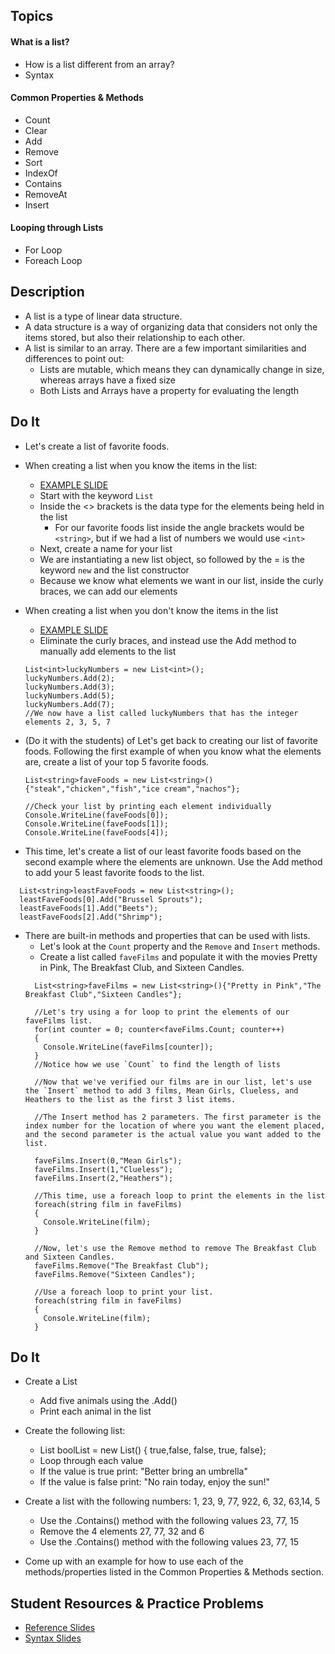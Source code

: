 ## Topics
#### What is a list?
- How is a list different from an array?
- Syntax

#### Common Properties & Methods
- Count
- Clear
- Add
- Remove
- Sort
- IndexOf
- Contains
- RemoveAt
- Insert

#### Looping through Lists
- For Loop
- Foreach Loop

## Description
- A list is a type of linear data structure.
- A data structure is a way of organizing data that considers not only the items stored, but also their relationship to each other.
- A list is similar to an array. There are a few important similarities and differences to point out:
  - Lists are mutable, which means they can dynamically change in size, whereas arrays have a fixed size
  - Both Lists and Arrays have a property for evaluating the length

## Do It
- Let's create a list of favorite foods.
- When creating a list when you know the items in the list:
  - [EXAMPLE SLIDE](https://github.com/WeCanCodeIT/CSharp-Curriculum-Guide/blob/master/Images/lists.png)
  - Start with the keyword `List`
  - Inside the <> brackets is the data type for the elements being held in the list
    - For our favorite foods list inside the angle brackets would be `<string>`, but if we had a list of numbers we would use `<int>`
  - Next, create a name for your list
  - We are instantiating a new list object, so followed by the = is the keyword `new` and the list constructor
  - Because we know what elements we want in our list, inside the curly braces, we can add our elements
- When creating a list when you don't know the items in the list
  - [EXAMPLE SLIDE](https://github.com/WeCanCodeIT/CSharp-Curriculum-Guide/blob/master/Images/ListAdding.png)
  - Eliminate the curly braces, and instead use the Add method to manually add elements to the list
  ```CSharp
  List<int>luckyNumbers = new List<int>();
  luckyNumbers.Add(2);
  luckyNumbers.Add(3);
  luckyNumbers.Add(5);
  luckyNumbers.Add(7);
  //We now have a list called luckyNumbers that has the integer elements 2, 3, 5, 7
  ```
- (Do it with the students) of Let's get back to creating our list of favorite foods. Following the first example of when you know what the elements are, create a list of your top 5 favorite foods.
  ```CSharp
  List<string>faveFoods = new List<string>(){"steak","chicken","fish","ice cream","nachos"};
  
  //Check your list by printing each element individually
  Console.WriteLine(faveFoods[0]);
  Console.WriteLine(faveFoods[1]);
  Console.WriteLine(faveFoods[4]);
  ```
  
- This time, let's create a list of our least favorite foods based on the second example where the elements are unknown. Use the Add method to add your 5 least favorite foods to the list.
```CSharp
  List<string>leastFaveFoods = new List<string>();
  leastFaveFoods[0].Add("Brussel Sprouts");
  leastFaveFoods[1].Add("Beets");
  leastFaveFoods[2].Add("Shrimp");
```
- There are built-in methods and properties that can be used with lists.
  - Let's look at the `Count` property and the `Remove` and `Insert` methods.
  - Create a list called `faveFilms` and populate it with the movies Pretty in Pink, The Breakfast Club, and Sixteen Candles.
  ```CSharp
    List<string>faveFilms = new List<string>(){"Pretty in Pink","The Breakfast Club","Sixteen Candles"};
    
    //Let's try using a for loop to print the elements of our faveFilms list.
    for(int counter = 0; counter<faveFilms.Count; counter++)
    {
      Console.WriteLine(faveFilms[counter]);
    }
    //Notice how we use `Count` to find the length of lists
    
    //Now that we've verified our films are in our list, let's use the `Insert` method to add 3 films, Mean Girls, Clueless, and Heathers to the list as the first 3 list items.
    
    //The Insert method has 2 parameters. The first parameter is the index number for the location of where you want the element placed, and the second parameter is the actual value you want added to the list.
    
    faveFilms.Insert(0,"Mean Girls");
    faveFilms.Insert(1,"Clueless");
    faveFilms.Insert(2,"Heathers");
    
    //This time, use a foreach loop to print the elements in the list
    foreach(string film in faveFilms)
    {
      Console.WriteLine(film);
    }
    
    //Now, let's use the Remove method to remove The Breakfast Club and Sixteen Candles.
    faveFilms.Remove("The Breakfast Club");
    faveFilms.Remove("Sixteen Candles");
    
    //Use a foreach loop to print your list.
    foreach(string film in faveFilms)
    {
      Console.WriteLine(film);
    }
  ```
   
## Do It
- Create a List<string>
  - Add five animals using the .Add()
  - Print each animal in the list

- Create the following list:
	- List<bool> boolList = new List<bool>() { true,false, false,  true, false};
  - Loop through each value
  - If the value is true print:    "Better bring an umbrella"
  - If the value is false print:  "No rain today, enjoy the sun!"

- Create a list with the following numbers: 1, 23, 9, 77, 922, 6, 32, 63,14, 5
  - Use the .Contains() method with the following values 23, 77, 15
  - Remove the 4 elements 27, 77, 32 and 6
  - Use the .Contains() method with the following values 23, 77, 15
  
- Come up with an example for how to use each of the methods/properties listed in the Common Properties & Methods section.

## Student Resources & Practice Problems
- [Reference Slides](https://docs.google.com/presentation/d/1QxqlIIKN7rv_-Bud3t_PPU9RjrPIGCAR9gndzBX-3gg/edit?usp=sharing)
- [Syntax Slides](https://docs.google.com/presentation/d/1V-ubPNLHHRuD2_oFo8PaowOR1uWCSZrVvs7jh4Nwclg/edit?usp=sharing)

